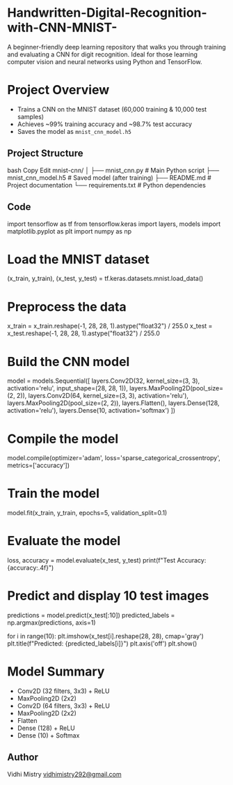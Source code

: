 # Handwritten-Digital-Recognition-with-CNN-MNIST-
A beginner-friendly deep learning repository that walks you through training and evaluating a CNN for digit recognition. Ideal for those learning computer vision and neural networks using Python and TensorFlow.

# Project Overview

- Trains a CNN on the MNIST dataset (60,000 training & 10,000 test samples)
- Achieves ~99% training accuracy and ~98.7% test accuracy
- Saves the model as `mnist_cnn_model.h5`

## Project Structure 
bash
Copy
Edit
mnist-cnn/
│
├── mnist_cnn.py           # Main Python script
├── mnist_cnn_model.h5     # Saved model (after training)
├── README.md              # Project documentation
└── requirements.txt       # Python dependencies

## Code
import tensorflow as tf
from tensorflow.keras import layers, models
import matplotlib.pyplot as plt
import numpy as np

# Load the MNIST dataset
(x_train, y_train), (x_test, y_test) = tf.keras.datasets.mnist.load_data()

# Preprocess the data
x_train = x_train.reshape(-1, 28, 28, 1).astype("float32") / 255.0
x_test = x_test.reshape(-1, 28, 28, 1).astype("float32") / 255.0

# Build the CNN model
model = models.Sequential([
    layers.Conv2D(32, kernel_size=(3, 3), activation='relu', input_shape=(28, 28, 1)),
    layers.MaxPooling2D(pool_size=(2, 2)),
    layers.Conv2D(64, kernel_size=(3, 3), activation='relu'),
    layers.MaxPooling2D(pool_size=(2, 2)),
    layers.Flatten(),
    layers.Dense(128, activation='relu'),
    layers.Dense(10, activation='softmax')
])

# Compile the model
model.compile(optimizer='adam',
              loss='sparse_categorical_crossentropy',
              metrics=['accuracy'])

# Train the model
model.fit(x_train, y_train, epochs=5, validation_split=0.1)

# Evaluate the model
loss, accuracy = model.evaluate(x_test, y_test)
print(f"Test Accuracy: {accuracy:.4f}")

# Predict and display 10 test images
predictions = model.predict(x_test[:10])
predicted_labels = np.argmax(predictions, axis=1)

for i in range(10):
    plt.imshow(x_test[i].reshape(28, 28), cmap='gray')
    plt.title(f"Predicted: {predicted_labels[i]}")
    plt.axis('off')
    plt.show()

# Model Summary

- Conv2D (32 filters, 3x3) + ReLU
- MaxPooling2D (2x2)
- Conv2D (64 filters, 3x3) + ReLU
- MaxPooling2D (2x2)
- Flatten
- Dense (128) + ReLU
- Dense (10) + Softmax

## Author 
Vidhi Mistry
vidhimistry292@gmail.com
